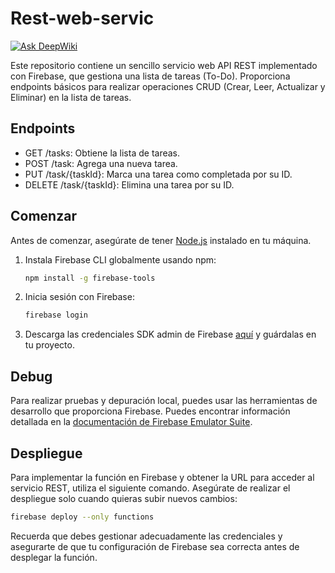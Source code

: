 # Rest-web-servic

[![Ask DeepWiki](https://deepwiki.com/badge.svg)](https://deepwiki.com/EmanuelRdzM/Rest-web-service)


Este repositorio contiene un sencillo servicio web API REST implementado con Firebase, que gestiona una lista de tareas (To-Do). Proporciona endpoints básicos para realizar operaciones CRUD (Crear, Leer, Actualizar y Eliminar) en la lista de tareas.

## Endpoints
- GET /tasks: Obtiene la lista de tareas.
- POST /task: Agrega una nueva tarea.
- PUT /task/{taskId}: Marca una tarea como completada por su ID.
- DELETE /task/{taskId}: Elimina una tarea por su ID.

## Comenzar

Antes de comenzar, asegúrate de tener [Node.js](https://nodejs.org/en/download/current) instalado en tu máquina.

1. Instala Firebase CLI globalmente usando npm:

    ```bash
    npm install -g firebase-tools
    ```

2. Inicia sesión con Firebase:

    ```bash
    firebase login
    ```

3. Descarga las credenciales SDK admin de Firebase [aquí](https://console.firebase.google.com/project/service-web-rest/settings/serviceaccounts/adminsdk) y guárdalas en tu proyecto.

## Debug

Para realizar pruebas y depuración local, puedes usar las herramientas de desarrollo que proporciona Firebase. Puedes encontrar información detallada en la [documentación de Firebase Emulator Suite](https://firebase.google.com/docs/emulator-suite).

## Despliegue

Para implementar la función en Firebase y obtener la URL para acceder al servicio REST, utiliza el siguiente comando. Asegúrate de realizar el despliegue solo cuando quieras subir nuevos cambios:

```bash
firebase deploy --only functions
```

Recuerda que debes gestionar adecuadamente las credenciales y asegurarte de que tu configuración de Firebase sea correcta antes de desplegar la función.


